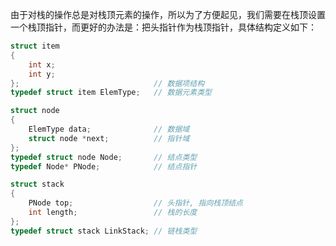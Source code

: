 由于对栈的操作总是对栈顶元素的操作，所以为了方便起见，我们需要在栈顶设置一个栈顶指针，而更好的办法是：把头指针作为栈顶指针，具体结构定义如下：

```c
struct item
{
    int x;
    int y;
};								// 数据项结构
typedef struct item ElemType;	// 数据元素类型

struct node
{
    ElemType data;				// 数据域
   	struct node *next;			// 指针域
};
typedef struct node Node;		// 结点类型
typedef Node* PNode;			// 结点指针

struct stack
{
    PNode top;					// 头指针, 指向栈顶结点
    int length;					// 栈的长度
};
typedef struct stack LinkStack;	// 链栈类型
```



